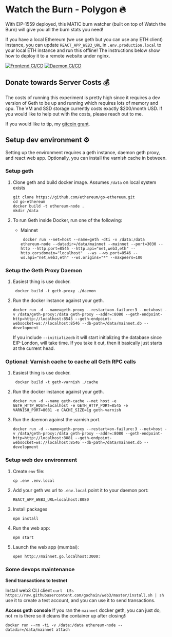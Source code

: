 # Watch the Burn - Polygon 🔥
With EIP-1559 deployed, this MATIC burn watcher (built on top of Watch the Burn) will give you all the burn stats you need!

If you have a local Ethereum (we use geth but you can use any ETH client) instance, you can update `REACT_APP_WEB3_URL` in  `.env.production.local` to your local ETH instance and run this offline! The instructions below show how to deploy it to a remote website under nginx.

[![Frontend CI/CD](https://github.com/mohamedmansour/ethereum-burn-stats/actions/workflows/frontend-azure-static-web-apps.yml/badge.svg?branch=main)](https://github.com/mohamedmansour/ethereum-burn-stats/actions/workflows/frontend-azure-static-web-apps.yml) [![Daemon CI/CD](https://github.com/mohamedmansour/ethereum-burn-stats/actions/workflows/daemon-linode.yml/badge.svg?branch=main)](https://github.com/mohamedmansour/ethereum-burn-stats/actions/workflows/daemon-linode.yml)

## Donate towards Server Costs 💰
The costs of running this experiment is pretty high since it requires a dev version of Geth to be up and running which requires lots of memory and cpu. The VM and SSD storage currently costs exactly $200/month USD. If you would like to help out with the costs, please reach out to me. 

If you would like to tip, my [gitcoin grant](https://gitcoin.co/grants/1709/watchtheburncom).

## Setup dev environment ⚙

Setting up the environment requires a geth instance, daemon geth proxy, and react web app. Optionally, you can install the varnish cache in between.

### Setup geth
1. Clone geth and build docker image. Assumes `/data` on local system exists
   ```
   git clone https://github.com/ethereum/go-ethereum.git
   cd go-ethereum
   docker build -t ethereum-node .
   mkdir /data
   ```

1. To run Geth inside Docker, run one of the following:
   *  Mainnet
      ```
       docker run --net=host --name=geth -dti -v /data:/data ethereum-node --datadir=/data/mainnet --mainnet --port=3030 --http --http.port=8545 --http.api="net,web3,eth" --http.corsdomain="localhost"  --ws --ws.port=8546 --ws.api="net,web3,eth" --ws.origins="*" --maxpeers=100
      ```
### Setup the Geth Proxy Daemon

1. Easiest thing is use docker.
   ```
    docker build -t geth-proxy ./daemon
   ```
   
1. Run the docker instance against your geth.
   ```
   docker run -d --name=geth-proxy --restart=on-failure:3 --net=host -v /data/geth-proxy:/data geth-proxy --addr=:8080 --geth-endpoint-http=http://localhost:8545 --geth-endpoint-websocket=ws://localhost:8546 --db-path=/data/mainnet.db --development
   ```
   If you include `--initializedb` it will start initializing the database since EIP-London, will take time. If you take it out, then it basically just starts at the current head.
   
### Optional: Varnish cache to cache all Geth RPC calls

1. Easiest thing is use docker.
   ```
    docker build -t geth-varnish ./cache
   ```
   
1. Run the docker instance against your geth.
   ```
   docker run -d --name geth-cache --net host -e GETH_HTTP_HOST=localhost -e GETH_HTTP_PORT=8545 -e VARNISH_PORT=8081 -e CACHE_SIZE=1g geth-varnish
   ```

1. Run the daemon against the varnish port.
   ```
   docker run -d --name=geth-proxy --restart=on-failure:3 --net=host -v /data/geth-proxy:/data geth-proxy --addr=:8080 --geth-endpoint-http=http://localhost:8081 --geth-endpoint-websocket=ws://localhost:8546 --db-path=/data/mainnet.db --development
   ```
   
### Setup web dev environment

1. Create `env` file:
   ```
   cp .env .env.local
   ```

1. Add your geth ws url to `.env.local` point it to your daemon port:
   ```
   REACT_APP_WEB3_URL=localhost:8080
   ```

1. Install packages
   ```
   npm install
   ```

1. Run the web app:
   ```
   npm start
   ```
1. Launch the web app (mumbai):
   ```
   open http://mainnet.go.localhost:3000:
   ```

### Some devops maintenance

**Send transactions to testnet** 

Install web3 CLI client `curl -LSs https://raw.githubusercontent.com/gochain/web3/master/install.sh | sh` use it to create a test account, and you can use it to send transactions.

**Access geth console**
If you ran the `mainnet` docker geth, you can just do, not `rm` is there so it cleans the container up after closing!:
```
docker run --rm -ti -v /data:/data ethereum-node --datadir=/data/mainnet attach  
```
